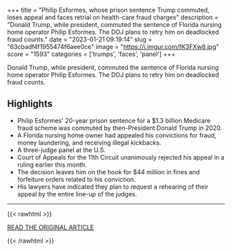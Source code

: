 +++
title = "Philip Esformes, whose prison sentence Trump commuted, loses appeal and faces retrial on health-care fraud charges"
description = "Donald Trump, while president, commuted the sentence of Florida nursing home operator Philip Esformes. The DOJ plans to retry him on deadlocked fraud counts."
date = "2023-01-21 09:19:14"
slug = "63cbadf4f1955474f6aee0ce"
image = "https://i.imgur.com/fK3FXw8.jpg"
score = "1593"
categories = ['trumps', 'faces', 'panel']
+++

Donald Trump, while president, commuted the sentence of Florida nursing home operator Philip Esformes. The DOJ plans to retry him on deadlocked fraud counts.

## Highlights

- Philip Esformes' 20-year prison sentence for a $1.3 billion Medicare fraud scheme was commuted by then-President Donald Trump in 2020.
- A Florida nursing home owner had appealed his convictions for fraud, money laundering, and receiving illegal kickbacks.
- A three-judge panel at the U.S.
- Court of Appeals for the 11th Circuit unanimously rejected his appeal in a ruling earlier this month.
- The decision leaves him on the hook for $44 million in fines and forfeiture orders related to his conviction.
- His lawyers have indicated they plan to request a rehearing of their appeal by the entire line-up of the judges.

---

{{< rawhtml >}}
  <p class="article-category">
    <a target="_blank" href="https://www.cnbc.com/2023/01/20/philip-esformes-whose-prison-sentence-trump-commuted-loses-appeal.html">READ THE ORIGINAL ARTICLE</a>
  </p>
{{< /rawhtml >}}
